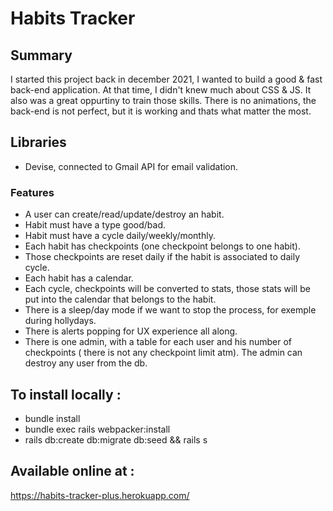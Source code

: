 # Habits Tracker 

## Summary

I started this project back in december 2021, I wanted to build a good & fast back-end application.
At that time, I didn't knew much about CSS & JS. It also was a great oppurtiny to train those skills.
There is no animations, the back-end is not perfect, but it is working and thats what matter the most.

## Libraries
* Devise, connected to Gmail API for email validation.

### Features

* A user can create/read/update/destroy an habit.
* Habit must have a type good/bad.
* Habit must have a cycle daily/weekly/monthly.
* Each habit has checkpoints (one checkpoint belongs to one habit).
* Those checkpoints are reset daily if the habit is associated to daily cycle.
* Each habit has a calendar.
* Each cycle, checkpoints will be converted to stats, those stats will be put into the calendar that belongs to the habit.
* There is a sleep/day mode if we want to stop the process, for exemple during hollydays.
* There is alerts popping for UX experience all along.
* There is one admin, with a table for each user and his number of checkpoints ( there is not any checkpoint limit atm). The admin can destroy any user from the db.

## To install locally :
- bundle install
- bundle exec rails webpacker:install
- rails db:create db:migrate db:seed && rails s

## Available online at :
https://habits-tracker-plus.herokuapp.com/

